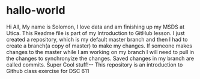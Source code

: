 # hallo-world
Hi All,
My name is Solomon, I love data and am finishing up my MSDS at Utica.
This Readme file is part of my Introduction to GitHub lesson. I just created a repository, which is my default master branch and then I had to create a branch(a copy of master) to make my changes. If someone makes changes to the master while I am working on my branch I will need to pull in the changes to synchronyize the changes. Saved changes in my branch are called commits. Super Cool stuff!--
This repository is an introduction to Github class exercise for DSC 611
